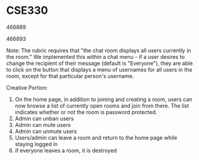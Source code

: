 # CSE330

466889

466893

Note: The rubric requires that "the chat room displays all users currently in the room." We implemented this within a chat menu - if a user desires to change the recipient of their message (default is "Everyone"), they are able to click on the button that displays a menu of usernames for all users in the room, except for that particular person's username. 

Creative Portion:
1. On the home page, in addition to joining and creating a room, users can now browse a list of currently open rooms and join from there. The list indicates whether or not the room is password protected.
1. Admin can unban users
1. Admin can mute users
1. Admin can unmute users
1. Users/admin can leave a room and return to the home page while staying logged in
1. if everyone leaves a room, it is destroyed
